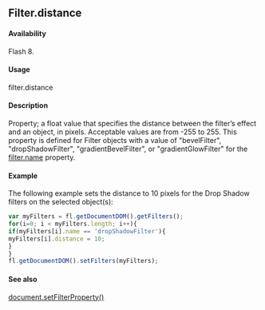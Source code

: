 ## Filter.distance

#### Availability

Flash 8.

#### Usage

filter.distance

#### Description

Property; a float value that specifies the distance between the filter’s effect and an object, in pixels. Acceptable values are from -255 to 255. This property is defined for Filter objects with a value of "bevelFilter", "dropShadowFilter", "gradientBevelFilter", or "gradientGlowFilter" for the [filter.name](../Filter_object/filter13.md) property.

#### Example

The following example sets the distance to 10 pixels for the Drop Shadow filters on the selected object(s):
```javascript
var myFilters = fl.getDocumentDOM().getFilters();
for(i=0; i < myFilters.length; i++){
if(myFilters[i].name == 'dropShadowFilter'){
myFilters[i].distance = 10;
}
}
fl.getDocumentDOM().setFilters(myFilters);

```
#### See also

[document.setFilterProperty()](../Document_object/docum520.md)
